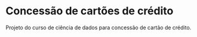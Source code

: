 # Concessão de cartões de crédito
Projeto do curso de ciência de dados para concessão de cartão de crédito.
